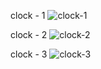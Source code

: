 clock - 1
![clock-1](https://user-images.githubusercontent.com/84273694/191520264-638db950-fdfa-407c-b518-34539b98190f.PNG)

clock - 2
![clock-2](https://user-images.githubusercontent.com/84273694/191520281-54cf023b-2733-4dfa-bbb8-edfa04778b70.PNG)

clock - 3
![clock-3](https://user-images.githubusercontent.com/84273694/191520282-a9a81350-9004-49fb-8f01-0ce57bce68f6.PNG)
